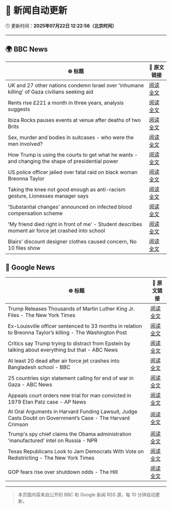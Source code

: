 # 🧠 新闻自动更新

🕒 更新时间：**2025年07月22日 12:22:56（北京时间）**

---

## 🌍 BBC News

| 🌐 标题 | 🔗 原文链接 |
|--------|-------------|
| UK and 27 other nations condemn Israel over 'inhumane killing' of Gaza civilians seeking aid | [阅读全文](https://www.bbc.com/news/articles/c4g814gy2e7o) |
| Rents rise £221 a month in three years, analysis suggests | [阅读全文](https://www.bbc.com/news/articles/cwyxp280dxwo) |
| Ibiza Rocks pauses events at venue after deaths of two Brits | [阅读全文](https://www.bbc.com/news/articles/ckgl73kvyweo) |
| Sex, murder and bodies in suitcases - who were the men involved? | [阅读全文](https://www.bbc.com/news/articles/cx2313nz09zo) |
| How Trump is using the courts to get what he wants - and changing the shape of presidential power | [阅读全文](https://www.bbc.com/news/articles/c3en0qwp44do) |
| US police officer jailed over fatal raid on black woman Breonna Taylor | [阅读全文](https://www.bbc.com/news/articles/cpvjwrm29wpo) |
| Taking the knee not good enough as anti-racism gesture, Lionesses manager says | [阅读全文](https://www.bbc.com/sport/football/articles/ckg5j6v02xxo) |
| 'Substantial changes' announced on infected blood compensation scheme | [阅读全文](https://www.bbc.com/news/articles/c9dgznqvwe9o) |
| 'My friend died right in front of me' - Student describes moment air force jet crashed into school | [阅读全文](https://www.bbc.com/news/articles/cglzw8y5wy5o) |
| Blairs' discount designer clothes caused concern, No 10 files show | [阅读全文](https://www.bbc.com/news/articles/c0ep09el7jwo) |

## 📰 Google News

| 🌐 标题 | 🔗 原文链接 |
|--------|-------------|
| Trump Releases Thousands of Martin Luther King Jr. Files - The New York Times | [阅读全文](https://news.google.com/rss/articles/CBMiekFVX3lxTE1VdXpuemJ5SzcxZnJubnMwbzZmbUYtaUNqbnF4TExOUkxoZU42SnhURE4weWlvelU4MTQ2QmxVcWFKR1JFdHJHV0J4enowUThNTWNoczZNaXI5MEZOUDItWEFZUFAzY0R1czhJX3dBX3hPLWEtSWtJazZR?oc=5) |
| Ex-Louisville officer sentenced to 33 months in relation to Breonna Taylor’s killing - The Washington Post | [阅读全文](https://news.google.com/rss/articles/CBMioAFBVV95cUxQZ0szckFsbVZWYy1TVm14bFFBT1hPbklSSkhVWG9sOWZXUE1aQ3RIQkNqdTRPVnhUaXYzRXZIVGtFR3QwN2pBVzkzU3EwRllySzY0YTFLZzVKbVR0VDhVN0RheVFRdmtRN0V6a3dQX2VJemRsOHZTOGJUaXYtOTVFOUZuSEJIN2owMGFUUGdHb21lV3lucjFYY2dVOF9RSlBF?oc=5) |
| Critics say Trump trying to distract from Epstein by talking about everything but that - ABC News | [阅读全文](https://news.google.com/rss/articles/CBMinAFBVV95cUxNVXNmZnZ0S04yYnR5U0ZoN0J5dFNRY3kyMHhxM3dGZWlGLWtLYWRVMkQzcW42ckhsQXZhSVJhZFY3MEVST0tmbEhNZllMc0xlX1piWWdYV2p3YW9BdWNuNVd3WnJGYzZuTGZwMDBhMS1id0Q0dGR2UWdmdUlzSWpMd0lJaUd3NTZOVlFfbjVNNXE4MWhibmJWVEhubUnSAaIBQVVfeXFMTmN2S3gyR2NuTnloQ2JYaDNCX1k0Rmg1cFVDdi1MbFJhZkFwSWZOMVk1Q05JYXM4VFl2bEtzRXpUVVAxRGtzVkhtZDBUMmdpSWR3aFRfVldqM2NrLXhjOVhUX1QzTDF1Qm9HclhNX3B6YzNjandUUFlqM1NRVTE3VFBnaDhLTkxQdVNDQ21CUkdmLTdJV1JfajRjTDNka0k0dWpR?oc=5) |
| At least 20 dead after air force jet crashes into Bangladesh school - BBC | [阅读全文](https://news.google.com/rss/articles/CBMiWkFVX3lxTE11QlBzYUtCWHp0UzdsMTV4UnF6VlllWU9mU3hLT0dnV3A4dzdlRnQ5aTNEWXVfNDVkM2M5a0dyQnA2UTNOVF9tNDZaY2h3RUxab21NYktJZnhLQQ?oc=5) |
| 25 countries sign statement calling for end of war in Gaza - ABC News | [阅读全文](https://news.google.com/rss/articles/CBMipwFBVV95cUxOZXo1VkJONi1odXZ6bkxkR1ZkUkNpb2t3TkNZTUJMT0pVTkpBM3FmZ3Fmd0lZOUNNZGYxaUg1YkpiZU1XY0VENkY0RUVpb09tUUVBbzFwVTBpNnZUeG9wazJPQ0d2c2Zld2xZY3FrS1BNUXBXZWJNczlrdF93T01LZ2hfU21tRXpBOEhGODZDY2MzUlVTU25CY1dlM0hkUGhqbFZWLVdXZ9IBrAFBVV95cUxQU0c2WVpmUk5NYXM4QnExby1TZmJjb3hyR3cwLVdoMkJuOGNGM25pUG14NWY3ZTlDUHdKNlZ1bjZHX0s5bjYyS2FRRXhUSVQ2RlpHQW43TEhSTmhoMkVGTHZoUXRyM201dkJSUUhrdlRxanMyUmNpeTZoS01KelF1Qklsckh4YWVlb05sWVdITzNWVlYzTmVFWnZiSGFHVVBtbU9TUHBGQy1NaUJD?oc=5) |
| Appeals court orders new trial for man convicted in 1979 Etan Patz case - AP News | [阅读全文](https://news.google.com/rss/articles/CBMipAFBVV95cUxQcE1ULTN0ZkV1WngzNXJ5V2YycGZlNWlKd05qRFdxWHV2NFJTeWlrWTF4RFB4QVdBbnF4TWYxOGhKZ3N6RkEwblNta0tZUXBBeThkeVF2Z0JwNW9WbGpoQ213NUszczl6c28tZnYySU5WRnBldlYyd25hbXNZaDFFWVFFTkt5bGdEd3RpTGx6Qm90ZmFqeGNaRU53ZWU4Ym1LbzB2OQ?oc=5) |
| At Oral Arguments in Harvard Funding Lawsuit, Judge Casts Doubt on Government’s Case - The Harvard Crimson | [阅读全文](https://news.google.com/rss/articles/CBMiggFBVV95cUxNWmgyTW1xZHJZYUprekxNUnF3Y0xxMDRHX2xSc0FIMXJZeVZ0Q3hfTF9OZTN0UmdMcVBGN2VLeE9haHFFQVg3QlBHYzFSMDNkQzRiWkxZZWVSbGp0VE54VnZteE5ZV0FobzVFUzlhREFSRzlDTU5qQjFPQ0dqcllZNUhR?oc=5) |
| Trump's spy chief claims the Obama administration 'manufactured' intel on Russia - NPR | [阅读全文](https://news.google.com/rss/articles/CBMihgFBVV95cUxQVkNqRTNiVndqR2pMWC1WaGNyX0xjRWVGWG9qVWRiTmVGVGtvZjQwdWVMMnNPOTYxXzBpZU11LXZ2M1JWUW5VVExHaGFPM0NLblZmMEotc3JkVUlwR0pkX21ZSENCaU0zQ0lsRXBUUFRXZ3cyTzRMUTVvYlU2dHpsTklRcTB1QQ?oc=5) |
| Texas Republicans Look to Jam Democrats With Vote on Redistricting - The New York Times | [阅读全文](https://news.google.com/rss/articles/CBMihAFBVV95cUxPVFVKVzBOUURCeG9NdjgwcEJPUnRBaEd0b0RVSjJlUmRaam9vV3d0d2dxVWpMZjRfaVk5dHNhdDVyYm5fYlJUSDZMTDVZeFRDcnFSMG1hc2Y1NWtNdU9vTm15RjV2MmlUU2h2QTNpZ2M3MG1hcnhhNk5lejRnOGkzSEllZzA?oc=5) |
| GOP fears rise over shutdown odds - The Hill | [阅读全文](https://news.google.com/rss/articles/CBMilgFBVV95cUxPTDVCbHAyQl96aXRWN0ZJajNmaXZTY0dsNC1KdU0talB4cFhaMEtlU1JKQ0xyMXRJTm5lc1EyWEdmak5LVzZUdl9LOF9FcG83bFVodUxQLXRzdzVQcFdRVGdua3pPcFVnbmlHSUo2WTh3UVYwdTNtWXlCa1hWcGs3dGlCTzFSa0VjZDVzX0k4NjJMZUViMEHSAZsBQVVfeXFMT3hiY3c5alpjQTlManEzbkNGM2licnh4ckV6amltc3hHU1dUNXc4V0I4Ni14bFNpWFU5Z1k0VHRvOTBRU1B0cURpaDYwOG5vV0xxMmFETUpheUtDWGJLUFpmUk9XbjRCUFhNSUlQS0xYeEhzTGR0WGN2UGJxS0Y4MURsdE1zeDhIeFJHWGNpc3huWVo2MnhvNFlvdkk?oc=5) |

---
> 本页面内容来自公开的 BBC 和 Google 新闻 RSS 源，每 10 分钟自动更新。